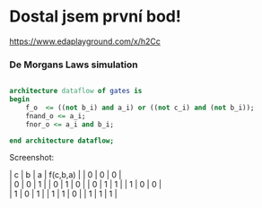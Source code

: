 # Dostal jsem první bod!

https://www.edaplayground.com/x/h2Cc

### De Morgans Laws simulation

```vhdl

architecture dataflow of gates is
begin
    f_o  <= ((not b_i) and a_i) or ((not c_i) and (not b_i));
    fnand_o <= a_i;
    fnor_o <= a_i and b_i;

end architecture dataflow;

```

Screenshot:





| c | b | a | f(c,b,a) |
| 0	| 0 | 0 |	
| 0	| 0 | 1	|
| 0	| 1 | 0	|
| 0	| 1 | 1	|
| 1 | 0 | 0 | 	
| 1 | 0 | 1	|
| 1	| 1 | 0	|
| 1	| 1 | 1 | 
